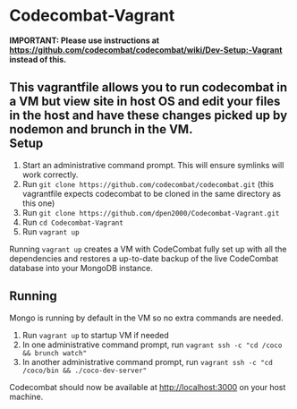 Codecombat-Vagrant
==================
**IMPORTANT: Please use instructions at https://github.com/codecombat/codecombat/wiki/Dev-Setup:-Vagrant instead of this.**

This vagrantfile allows you to run codecombat in a VM but view site in host OS and edit your files in the host and have these changes picked up by nodemon and brunch in the VM.  
Setup
------
1. Start an administrative command prompt. This will ensure symlinks will work correctly.  
2. Run ```git clone https://github.com/codecombat/codecombat.git``` (this vagrantfile expects codecombat to be cloned in the same directory as this one)
3. Run ```git clone https://github.com/dpen2000/Codecombat-Vagrant.git```
4. Run ```cd Codecombat-Vagrant```
5. Run ```vagrant up```  
  
Running ```vagrant up``` creates a VM with CodeCombat fully set up with all the dependencies and restores a up-to-date backup of the live CodeCombat database into your MongoDB instance.  

Running
-----
Mongo is running by default in the VM so no extra commands are needed.  
1. Run ```vagrant up``` to startup VM if needed  
2. In one administrative command prompt, run ```vagrant ssh -c "cd /coco && brunch watch"```  
3. In another administrative command prompt, run ```vagrant ssh -c "cd /coco/bin && ./coco-dev-server"```

Codecombat should now be available at [http://localhost:3000](http://localhost:3000) on your host machine.
